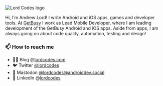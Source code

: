![Lord Codes logo](https://www.lordcodes.com/assets/img/lordcodes/facebook-cover.png)

Hi, I’m Andrew Lord! I write Android and iOS apps, games and developer tools. At [GetBusy](https://www.getbusy.com) I work as Lead Mobile Developer, where I am leading development of the GetBusy Android and iOS apps. Aside from apps, I am always going on about code quality, automation, testing and design!

### 📫 How to reach me

- ✍🏼 Blog @[lordcodes.com](https://www.lordcodes.com)
- 🐦 Twitter [@lordcodes](https://twitter.lordcodes.com)
- 🐘 Mastodon [@lordcodes@androiddev.social](https://mastodon.lordcodes.com)
- 🔗 LinkedIn @[lordcodes](https://linkedin.lordcodes.com)
